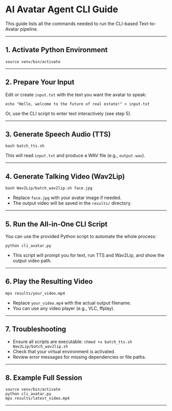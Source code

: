 # AI Avatar Agent CLI Guide

This guide lists all the commands needed to run the CLI-based Text-to-Avatar pipeline.

---

## 1. Activate Python Environment

```
source venv/bin/activate
```

---

## 2. Prepare Your Input

Edit or create `input.txt` with the text you want the avatar to speak:

```
echo "Hello, welcome to the future of real estate!" > input.txt
```

Or, use the CLI script to enter text interactively (see step 5).

---

## 3. Generate Speech Audio (TTS)

```
bash batch_tts.sh
```

This will read `input.txt` and produce a WAV file (e.g., `output.wav`).

---

## 4. Generate Talking Video (Wav2Lip)

```
bash Wav2Lip/batch_wav2lip.sh face.jpg
```

- Replace `face.jpg` with your avatar image if needed.
- The output video will be saved in the `results/` directory.

---

## 5. Run the All-in-One CLI Script

You can use the provided Python script to automate the whole process:

```
python cli_avatar.py
```

- This script will prompt you for text, run TTS and Wav2Lip, and show the output video path.

---

## 6. Play the Resulting Video

```
mpv results/your_video.mp4
```

- Replace `your_video.mp4` with the actual output filename.
- You can use any video player (e.g., VLC, ffplay).

---

## 7. Troubleshooting

- Ensure all scripts are executable: `chmod +x batch_tts.sh Wav2Lip/batch_wav2lip.sh`
- Check that your virtual environment is activated.
- Review error messages for missing dependencies or file paths.

---

## 8. Example Full Session

```
source venv/bin/activate
python cli_avatar.py
mpv results/latest_video.mp4
```

---

